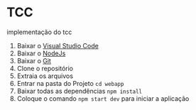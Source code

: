 # TCC
implementação do tcc

1.  Baixar o [Visual Studio Code](https://code.visualstudio.com)
2.  Baixar o [NodeJs](https://nodejs.org/en/)
3.  Baixar o [Git](https://git-scm.com)
4.  Clone o repositório
5.  Extraia os arquivos
6.  Entrar na pasta do Projeto `cd webapp`
7.  Baixar todas as dependências `npm install`
8.  Coloque o comando `npm start dev` para iniciar a aplicação
